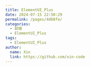 ```yaml
---
title: ElementUI_Plus
date: 2024-07-15 22:50:29
permalink: /pages/4d68fe/
categories:
  - 前端
  - ElementUI_Plus
tags:
  - ElementUI_Plus
author: 
  name: Xin
  link: https://github.com/xin-code
---
```


<br />
